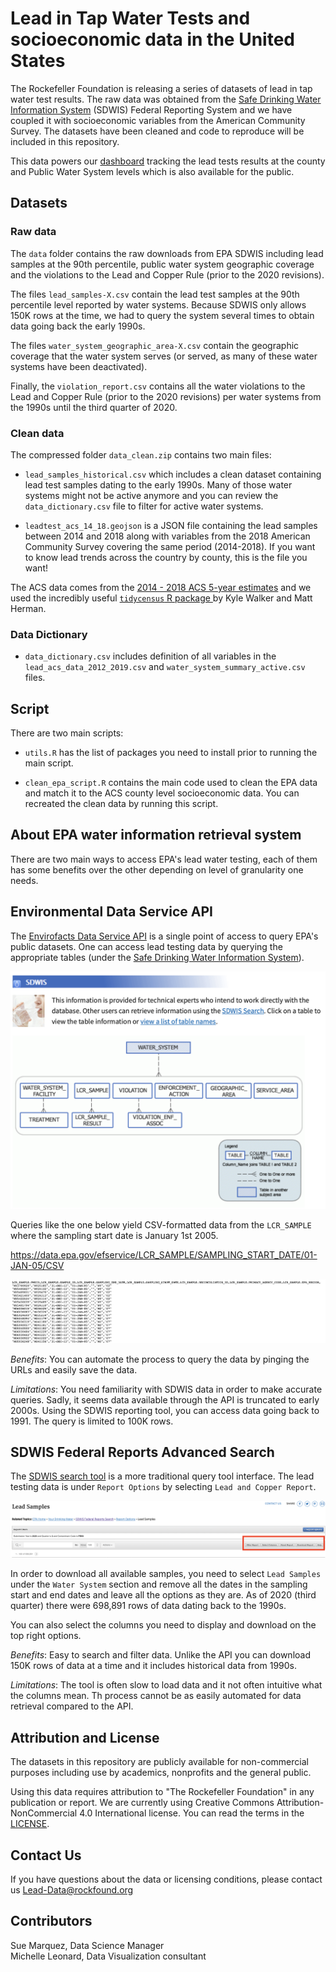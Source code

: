 # Lead in Tap Water Tests and socioeconomic data in the United States

The Rockefeller Foundation is releasing a series of datasets of lead in tap water test results. The raw data was obtained from the [Safe Drinking Water Information System](https://ofmpub.epa.gov/apex/sfdw/f?p=108:35:::::P35_REPORT2:LCR) (SDWIS) Federal Reporting System and we have coupled it with socioeconomic variables from the American Community Survey. The datasets have been cleaned and code to reproduce will be included in this repository.

This data powers our [dashboard](https://public.tableau.com/profile/rf.data#!/vizhome/IllustrativeLeadDashExtracted/DataWithThumbnail) tracking the lead tests results at the county and Public Water System levels which is also available for the public.

## Datasets

### Raw data

The `data` folder contains the raw downloads from EPA SDWIS including lead samples at the 90th percentile, public water system geographic coverage and the violations to the Lead and Copper Rule (prior to the 2020 revisions).

The files `lead_samples-X.csv` contain the lead test samples at the 90th percentile level reported by water systems. Because SDWIS only allows 150K rows at the time, we had to query the system several times to obtain data going back the early 1990s.

The files `water_system_geographic_area-X.csv` contain the geographic coverage that the water system serves (or served, as many of these water systems have been deactivated).

Finally, the `violation_report.csv` contains all the water violations to the Lead and Copper Rule (prior to the 2020 revisions) per water systems from the 1990s until the third quarter of 2020.

### Clean data

The compressed folder `data_clean.zip` contains two main files:

- `lead_samples_historical.csv` which includes a clean dataset containing lead test samples dating to the early 1990s. Many of those water systems might not be active anymore and you can review the `data_dictionary.csv` file to filter for active water systems.

- `leadtest_acs_14_18.geojson` is a JSON file containing the lead samples between 2014 and 2018 along with variables from the 2018 American Community Survey covering the same period (2014-2018). If you want to know lead trends across the country by county, this is the file you want!

The ACS data comes from the [2014 - 2018 ACS 5-year estimates](https://www.census.gov/programs-surveys/acs/technical-documentation/table-and-geography-changes/2018/5-year.html) and we used the incredibly useful [`tidycensus` R package ](https://walker-data.com/tidycensus/) by Kyle Walker and Matt Herman.

### Data Dictionary

- `data_dictionary.csv` includes definition of all variables in the `lead_acs_data_2012_2019.csv` and `water_system_summary_active.csv` files.

## Script

There are two main scripts:

- `utils.R` has the list of packages you need to install prior to running the main script.

- `clean_epa_script.R` contains the main code used to clean the EPA data and match it to the ACS county level socioeconomic data. You can recreated the clean data by running this script.

## About EPA water information retrieval system

There are two main ways to access EPA's lead water testing, each of them has some benefits over the other depending on level of granularity one needs.

## Environmental Data Service API

The [Envirofacts Data Service API](https://www.epa.gov/enviro/envirofacts-data-service-api) is a single point of access to query EPA's public datasets. One can access lead testing data by querying the appropriate tables (under the [Safe Drinking Water Information System](https://www.epa.gov/enviro/sdwis-model)).

![](images/sdwis_model.png)

Queries like the one below yield CSV-formatted data from the `LCR_SAMPLE` where the sampling start date is January 1st 2005.

https://data.epa.gov/efservice/LCR_SAMPLE/SAMPLING_START_DATE/01-JAN-05/CSV

![](images/query_result.png)

*Benefits*: You can automate the process to query the data by pinging the URLs and easily save the data.

*Limitations*: You need familiarity with SDWIS data in order to make accurate queries. Sadly, it seems data available through the API is truncated to early 2000s. Using the SDWIS reporting tool, you can access data going back to 1991. The query is limited to 100K rows.

## SDWIS Federal Reports Advanced Search

The [SDWIS search tool](https://ofmpub.epa.gov/apex/sfdw/f?p=108:35:::::P35_REPORT2:LCR) is a more traditional query tool interface. The lead testing data is under `Report Options` by selecting `Lead and Copper Report`.

![](images/sdwis_filter_options.png)

In order to download all available samples, you need to select `Lead Samples` under the `Water System` section and remove all the dates in the sampling start and end dates and leave all the options as they are. As of 2020 (third quarter) there were 698,891 rows of data dating back to the 1990s.

You can also select the columns you need to display and download on the top right options.

<INSERT IMAGE>

*Benefits*: Easy to search and filter data. Unlike the API you can download 150K rows of data at a time and it includes historical data from 1990s.

*Limitations*: The tool is often slow to load data and it not often intuitive what the columns mean. Th process cannot be as easily automated for data retrieval compared to the API.


## Attribution and License

The datasets in this repository are publicly available for non-commercial purposes including use by academics, nonprofits and the general public.

Using this data requires attribution to "The Rockefeller Foundation" in any publication or report. We are currently using Creative Commons Attribution-NonCommercial 4.0 International license. You can read the terms in the [LICENSE](https://github.com/datasciencerf/lead_water_acs_data/blob/main/LICENSE).


## Contact Us

If you have questions about the data or licensing conditions, please contact us Lead-Data@rockfound.org

## Contributors

Sue Marquez, Data Science Manager\
Michelle Leonard, Data Visualization consultant
